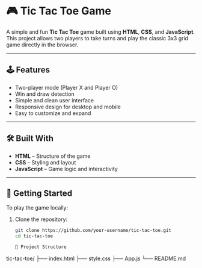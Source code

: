 # 🎮 Tic Tac Toe Game

A simple and fun **Tic Tac Toe** game built using **HTML**, **CSS**, and **JavaScript**. This project allows two players to take turns and play the classic 3x3 grid game directly in the browser.

---

## 🕹️ Features

- Two-player mode (Player X and Player O)
- Win and draw detection
- Simple and clean user interface
- Responsive design for desktop and mobile
- Easy to customize and expand

---

## 🛠️ Built With

- **HTML** – Structure of the game
- **CSS** – Styling and layout
- **JavaScript** – Game logic and interactivity

---

## 🚀 Getting Started

To play the game locally:

1. Clone the repository:

   ```bash
   git clone https://github.com/your-username/tic-tac-toe.git
   cd tic-tac-toe

   📂 Project Structure
tic-tac-toe/
├── index.html
├── style.css
├── App.js
└── README.md
